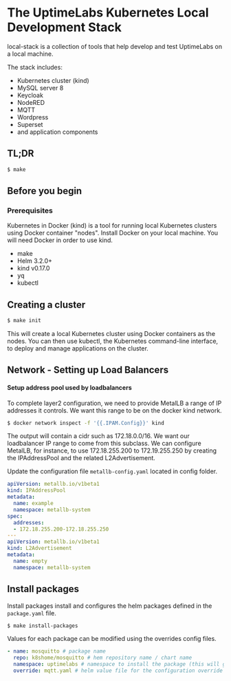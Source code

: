 # The UptimeLabs Kubernetes Local Development Stack

local-stack is a collection of tools that help develop and test UptimeLabs on a local machine.

The stack includes:
- Kubernetes cluster (kind)
- MySQL server 8
- Keycloak
- NodeRED
- MQTT
- Wordpress
- Superset
- and application components

## TL;DR

```bash
$ make
```

## Before you begin

### Prerequisites

Kubernetes in Docker (kind) is a tool for running local Kubernetes clusters using Docker container "nodes".
Install Docker on your local machine. You will need Docker in order to use kind.

- make
- Helm 3.2.0+
- kind v0.17.0
- yq
- kubectl

## Creating a cluster

```bash
$ make init
```

This will create a local Kubernetes cluster using Docker containers as the nodes. You can then use kubectl, the Kubernetes command-line interface, to deploy and manage applications on the cluster.

## Network - Setting up Load Balancers

#### Setup address pool used by loadbalancers

To complete layer2 configuration, we need to provide MetalLB a range of IP addresses it controls. We want this range to be on the docker kind network.

```bash
$ docker network inspect -f '{{.IPAM.Config}}' kind
```

The output will contain a cidr such as 172.18.0.0/16. We want our loadbalancer IP range to come from this subclass. We can configure MetalLB, for instance, to use 172.18.255.200 to 172.19.255.250 by creating the IPAddressPool and the related L2Advertisement.

Update the configuration file `metallb-config.yaml` located in config folder.

```yaml
apiVersion: metallb.io/v1beta1
kind: IPAddressPool
metadata:
  name: example
  namespace: metallb-system
spec:
  addresses:
  - 172.18.255.200-172.18.255.250
---
apiVersion: metallb.io/v1beta1
kind: L2Advertisement
metadata:
  name: empty
  namespace: metallb-system
```

## Install packages

Install packages install and configures the helm packages defined in the `package.yaml` file.

```bash
$ make install-packages
```

Values for each package can be modified using the overrides config files.

```yaml
- name: mosquitto # package name
  repo: k8shome/mosquitto # hem repository name / chart name
  namespace: uptimelabs # namespace to install the package (this will get automatically created)
  override: mqtt.yaml # helm value file for the configuration override
```